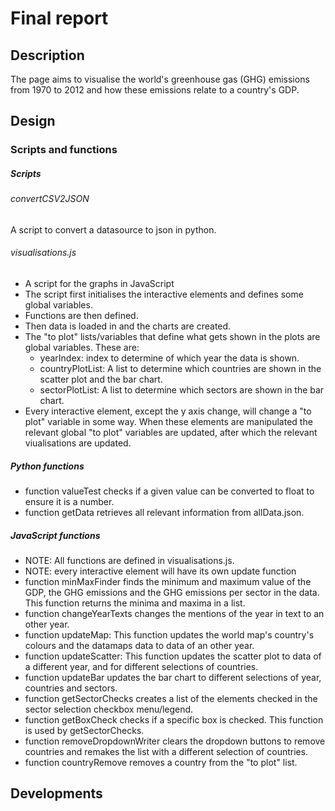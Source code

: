 # Final report
## Description
The page aims to visualise the world's greenhouse gas (GHG) emissions from 1970
to 2012 and how these emissions relate to a country's GDP.

## Design
### Scripts and functions
##### Scripts
###### convertCSV2JSON
A script to convert a datasource to json in python.

###### visualisations.js
- A script for the graphs in JavaScript
- The script first initialises the interactive elements and defines some
global variables.
- Functions are then defined.
- Then data is loaded in and the charts are created.
- The "to plot" lists/variables that define what gets shown in the plots are
global variables. These are:
  - yearIndex: index to determine of which year the data is shown.
  - countryPlotList: A list to determine which countries are shown in the
  scatter plot and the bar chart.
  - sectorPlotList: A list to determine which sectors are shown in the bar
  chart.
- Every interactive element, except the y axis change, will change a "to plot"
variable in some way. When these elements are manipulated the relevant global
"to plot" variables are updated, after which the relevant viualisations are
updated.
##### Python functions
- function valueTest checks if a given value can be converted to float to ensure
it is a number.
- function getData retrieves all relevant information from allData.json.
##### JavaScript functions
- NOTE: All functions are defined in visualisations.js.
- NOTE: every interactive element will have its own update function
- function minMaxFinder finds the minimum and maximum value of the GDP, the GHG
emissions and the GHG emissions per sector in the data. This function returns
the minima and maxima in a list.
- function changeYearTexts changes the mentions of the year in text to an other
year.
- function updateMap: This function updates the world map's country's colours
and the datamaps data to data of an other year.
- function updateScatter: This function updates the scatter plot to data
of a different year, and for different selections of countries.
- function updateBar updates the bar chart to different selections of year,
countries and sectors.
- function getSectorChecks creates a list of the elements checked in the sector
selection checkbox menu/legend.
- function getBoxCheck checks if a specific box is checked. This function is
used by getSectorChecks.
- function removeDropdownWriter clears the dropdown buttons to remove countries
and remakes the list with a different selection of countries.
- function countryRemove removes a country from the "to plot" list.

## Developments
